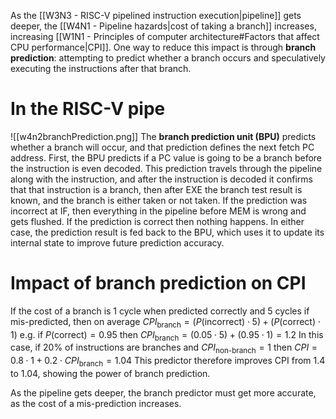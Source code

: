 As the [[W3N3 - RISC-V pipelined instruction execution|pipeline]] gets deeper, the [[W4N1 - Pipeline hazards|cost of taking a branch]] increases, increasing [[W1N1 - Principles of computer architecture#Factors that affect CPU performance|CPI]]. One way to reduce this impact is through **branch prediction**: attempting to predict whether a branch occurs and speculatively executing the instructions after that branch.
# In the RISC-V pipe
![[w4n2branchPrediction.png]]
The **branch prediction unit (BPU)** predicts whether a branch will occur, and that prediction defines the next fetch PC address. First, the BPU predicts if a PC value is going to be a branch before the instruction is even decoded. This prediction travels through the pipeline along with the instruction, and after the instruction is decoded it confirms that that instruction is a branch, then after EXE the branch test result is known, and the branch is either taken or not taken. If the prediction was incorrect at IF, then everything in the pipeline before MEM is wrong and gets flushed. If the prediction is correct then nothing happens. In either case, the prediction result is fed back to the BPU, which uses it to update its internal state to improve future prediction accuracy.
# Impact of branch prediction on CPI
If the cost of a branch is 1 cycle when predicted correctly and 5 cycles if mis-predicted, then on average $CPI_\text{branch}=(P(\text{incorrect})\cdot5)+(P(\text{correct})\cdot1)$
e.g. if $P(\text{correct})=0.95$ then $CPI_\text{branch}=(0.05\cdot5)+(0.95\cdot1)=1.2$
In this case, if 20% of instructions are branches and $CPI_\text{non-branch}=1$ then $CPI=0.8\cdot1+0.2\cdot CPI_\text{branch}=1.04$
This predictor therefore improves CPI from 1.4 to 1.04, showing the power of branch prediction.

As the pipeline gets deeper, the branch predictor must get more accurate, as the cost of a mis-prediction increases.